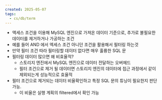 ```yaml
---
created: 2025-05-07
tags:
  - cs/db/term
---
```

- 액세스 조건을 이용해 MySQL 엔진으로 가져온 데이터 기준으로, 추가로 불필요한 데이터를 제거하거나 가공하는 조건
- 예를 들어 AND 에서 엑세스 조건 아니던 조건을 활용해서 필터링 하는것
- 만약 필터 조건 따라 필터링할 데이터 없다면 매우 훌륭한 SQL 문
- 필터링 데이터 많으면 왜 비효율적?
	- 스토리지 엔진에서 MySQL 엔진으로 데이터 전달하는 오버헤드
	- 필터 조건으로 제거 될 데이터면 스토리지 엔진의 데이터에 접근 과정에서 같이 제외되는게 성능적으로 효율적
- 필터 조건으로 제거되는 데이터 비율확인하고 특정 SQL 문의 튜닝이 필요한지 판단 가능.
	- 이 비율은 실행 계획의 filtered에서 확인 가능